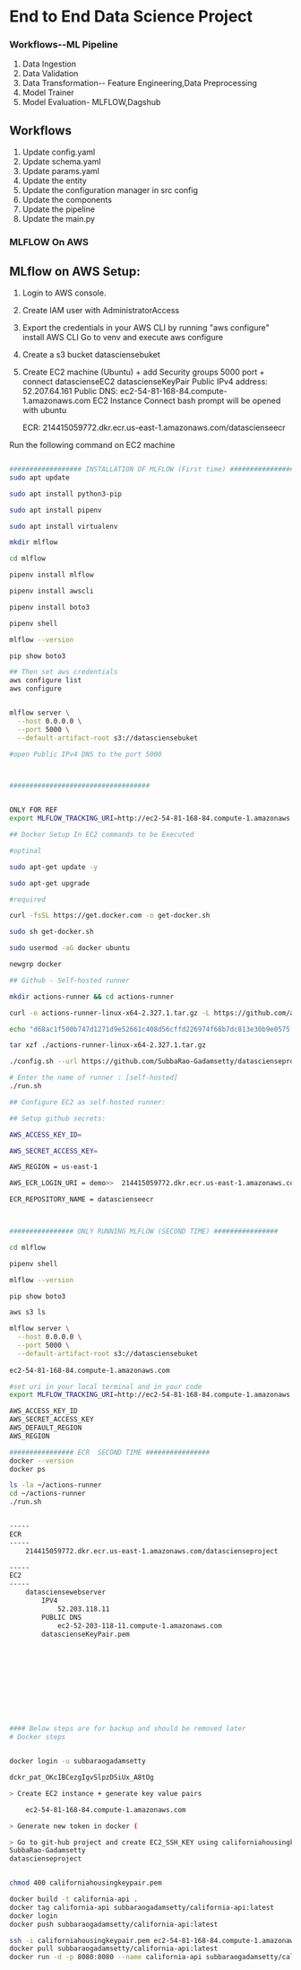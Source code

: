 # End to End Data Science Project

### Workflows--ML Pipeline

1. Data Ingestion
2. Data Validation
3. Data Transformation-- Feature Engineering,Data Preprocessing
4. Model Trainer
5. Model Evaluation- MLFLOW,Dagshub

## Workflows

1. Update config.yaml
2. Update schema.yaml
3. Update params.yaml
4. Update the entity
5. Update the configuration manager in src config
6. Update the components
7. Update the pipeline 
8. Update the main.py


### MLFLOW On AWS
## MLflow on AWS Setup:

1. Login to AWS console.
2. Create IAM user with AdministratorAccess

3. Export the credentials in your AWS CLI by running "aws configure"
	install AWS CLI
	Go to venv and execute aws configure

4. Create a s3 bucket
	datasciensebuket
5. Create EC2 machine (Ubuntu) + add Security groups 5000 port + connect
	datascienseEC2
	datascienseKeyPair
	Public IPv4 address: 52.207.64.161
	Public DNS: ec2-54-81-168-84.compute-1.amazonaws.com
	EC2 Instance Connect
		bash prompt will be opened with ubuntu

	ECR:
		214415059772.dkr.ecr.us-east-1.amazonaws.com/datascienseecr

Run the following command on EC2 machine
```bash

################## INSTALLATION OF MLFLOW (First time) #########################
sudo apt update

sudo apt install python3-pip

sudo apt install pipenv

sudo apt install virtualenv

mkdir mlflow

cd mlflow

pipenv install mlflow

pipenv install awscli

pipenv install boto3

pipenv shell

mlflow --version

pip show boto3

## Then set aws credentials
aws configure list
aws configure


mlflow server \
  --host 0.0.0.0 \
  --port 5000 \
  --default-artifact-root s3://datasciensebuket

#open Public IPv4 DNS to the port 5000



###################################


ONLY FOR REF
export MLFLOW_TRACKING_URI=http://ec2-54-81-168-84.compute-1.amazonaws.com:5000/

## Docker Setup In EC2 commands to be Executed

#optinal

sudo apt-get update -y

sudo apt-get upgrade

#required

curl -fsSL https://get.docker.com -o get-docker.sh

sudo sh get-docker.sh

sudo usermod -aG docker ubuntu

newgrp docker

## Github - Self-hosted runner

mkdir actions-runner && cd actions-runner

curl -o actions-runner-linux-x64-2.327.1.tar.gz -L https://github.com/actions/runner/releases/download/v2.327.1/actions-runner-linux-x64-2.327.1.tar.gz

echo "d68ac1f500b747d1271d9e52661c408d56cffd226974f68b7dc813e30b9e0575  actions-runner-linux-x64-2.327.1.tar.gz" | shasum -a 256 -c

tar xzf ./actions-runner-linux-x64-2.327.1.tar.gz

./config.sh --url https://github.com/SubbaRao-Gadamsetty/datascienseproject --token BVDPZJJWCTG4QSK6TB23EX3ITCIY4

# Enter the name of runner : [self-hosted]
./run.sh

## Configure EC2 as self-hosted runner:

## Setup github secrets:

AWS_ACCESS_KEY_ID=

AWS_SECRET_ACCESS_KEY=

AWS_REGION = us-east-1

AWS_ECR_LOGIN_URI = demo>>  214415059772.dkr.ecr.us-east-1.amazonaws.com/datascienseecr

ECR_REPOSITORY_NAME = datascienseecr



################ ONLY RUNNING MLFLOW (SECOND TIME) ################

cd mlflow

pipenv shell

mlflow --version

pip show boto3

aws s3 ls

mlflow server \
  --host 0.0.0.0 \
  --port 5000 \
  --default-artifact-root s3://datasciensebuket
  
ec2-54-81-168-84.compute-1.amazonaws.com

#set uri in your local terminal and in your code 
export MLFLOW_TRACKING_URI=http://ec2-54-81-168-84.compute-1.amazonaws.com:5000/

AWS_ACCESS_KEY_ID
AWS_SECRET_ACCESS_KEY
AWS_DEFAULT_REGION
AWS_REGION

################ ECR  SECOND TIME ################
docker --version
docker ps

ls -la ~/actions-runner
cd ~/actions-runner
./run.sh


-----
ECR
-----
	214415059772.dkr.ecr.us-east-1.amazonaws.com/datascienseproject

-----
EC2
-----
	datasciensewebserver
		IPV4
			52.203.118.11
		PUBLIC DNS
			ec2-52-203-118-11.compute-1.amazonaws.com
		datascienseKeyPair.pem











#### Below steps are for backup and should be removed later
# Docker steps


docker login -u subbaraogadamsetty

dckr_pat_OKcIBCezgIgvSlpzDSiUx_A8tOg

> Create EC2 instance + generate key value pairs

	ec2-54-81-168-84.compute-1.amazonaws.com

> Generate new token in docker (

> Go to git-hub project and create EC2_SSH_KEY using californiahousingkeypair.pem
SubbaRao-Gadamsetty
datascienseproject


chmod 400 californiahousingkeypair.pem

docker build -t california-api .
docker tag california-api subbaraogadamsetty/california-api:latest
docker login
docker push subbaraogadamsetty/california-api:latest

ssh -i californiahousingkeypair.pem ec2-54-81-168-84.compute-1.amazonaws.com
docker pull subbaraogadamsetty/california-api:latest
docker run -d -p 8080:8080 --name california-api subbaraogadamsetty/california-api:latest
